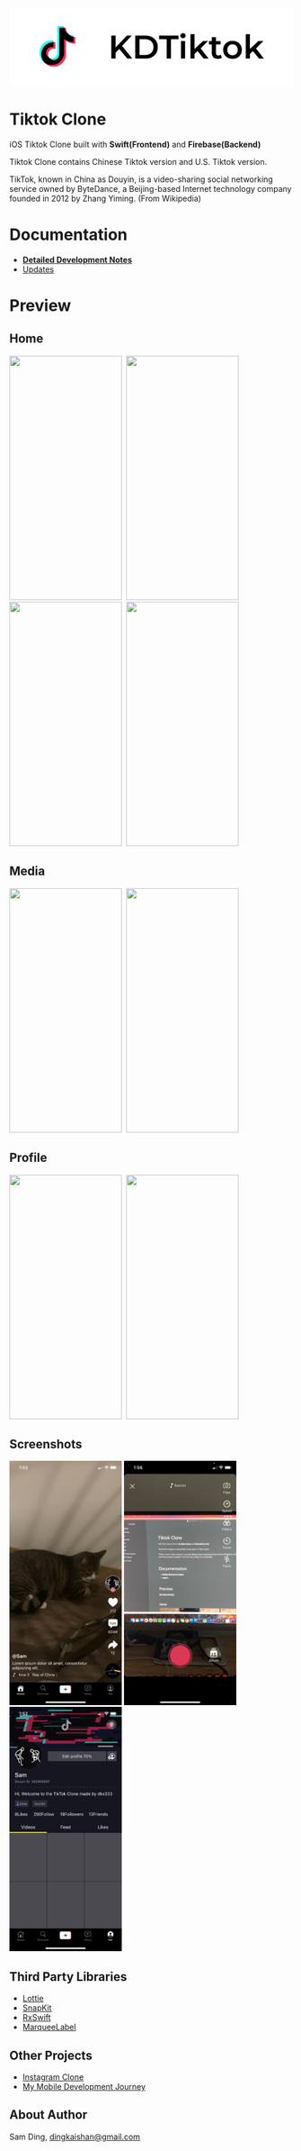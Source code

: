 ![](/Images/banner.png)

# Tiktok Clone

iOS Tiktok Clone built with **Swift(Frontend)** and **Firebase(Backend)**

Tiktok Clone contains Chinese Tiktok version and U.S. Tiktok version.

TikTok, known in China as Douyin, is a video-sharing social networking service owned by ByteDance, a Beijing-based Internet technology company founded in 2012 by Zhang Yiming. (From Wikipedia)

# Documentation

- [**Detailed Development Notes**](/Documentation/Notes.md)
- [Updates](/Documentation/Updates.md)

# Preview

## Home

<img src="https://media.giphy.com/media/QIGTuNQDUEqDdZgptA/giphy.gif" width="200" height="434">&nbsp; <img src="https://media.giphy.com/media/ZEzpoFHxElvGUJX146/giphy.gif" width="200" height="434">&nbsp; <img src="https://media.giphy.com/media/7et8cbi5Yq8LkkOVd2/giphy.gif" width="200" height="434">&nbsp; <img src="https://media.giphy.com/media/usRgcCeNQwEckgRyhb/giphy.gif" width="200" height="434">

## Media

<img src="https://media.giphy.com/media/LIstYf5YgJbV8pIbPv/giphy.gif" width="200" height="434">&nbsp; <img src="https://media.giphy.com/media/PtCvddg95i7qgKasIq/giphy.gif" width="200" height="434">

## Profile

<img src="https://media.giphy.com/media/4XvptjQG8weB9256I7/giphy.gif" width="200" height="434">&nbsp; <img src="https://media.giphy.com/media/nJl4KfKT0QCehyoWNK/giphy.gif" width="200" height="434">

## Screenshots

<img src="/Images/home.PNG" width="200" height="434">  <img src="/Images/media.PNG" width="200" height="434">  <img src="/Images/profile.PNG" width="200" height="434">

## Third Party Libraries

- <a href="http://airbnb.io/lottie/#/README">Lottie</a>
- <a href="https://github.com/SnapKit/SnapKit">SnapKit</a>
- <a href="https://github.com/ReactiveX/RxSwift">RxSwift</a>
- <a href="https://github.com/cbpowell/MarqueeLabel">MarqueeLabel</a>

## Other Projects

- [Instagram Clone](https://github.com/dks333/KDInstagram)
- [My Mobile Development Journey](https://github.com/dks333/Study-Mobile-Development)

## About Author

Sam Ding,  [dingkaishan@gmail.com](mailto:dingkaishan@gmail.com)


